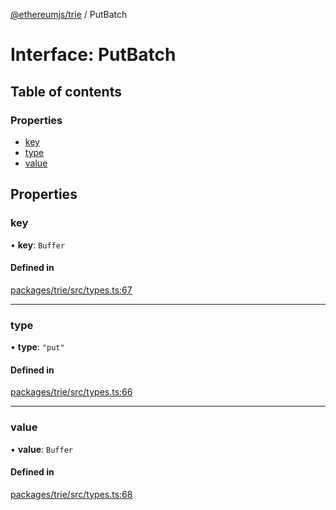[@ethereumjs/trie](../README.md) / PutBatch

# Interface: PutBatch

## Table of contents

### Properties

- [key](PutBatch.md#key)
- [type](PutBatch.md#type)
- [value](PutBatch.md#value)

## Properties

### key

• **key**: `Buffer`

#### Defined in

[packages/trie/src/types.ts:67](https://github.com/ethereumjs/ethereumjs-monorepo/blob/master/packages/trie/src/types.ts#L67)

___

### type

• **type**: ``"put"``

#### Defined in

[packages/trie/src/types.ts:66](https://github.com/ethereumjs/ethereumjs-monorepo/blob/master/packages/trie/src/types.ts#L66)

___

### value

• **value**: `Buffer`

#### Defined in

[packages/trie/src/types.ts:68](https://github.com/ethereumjs/ethereumjs-monorepo/blob/master/packages/trie/src/types.ts#L68)
